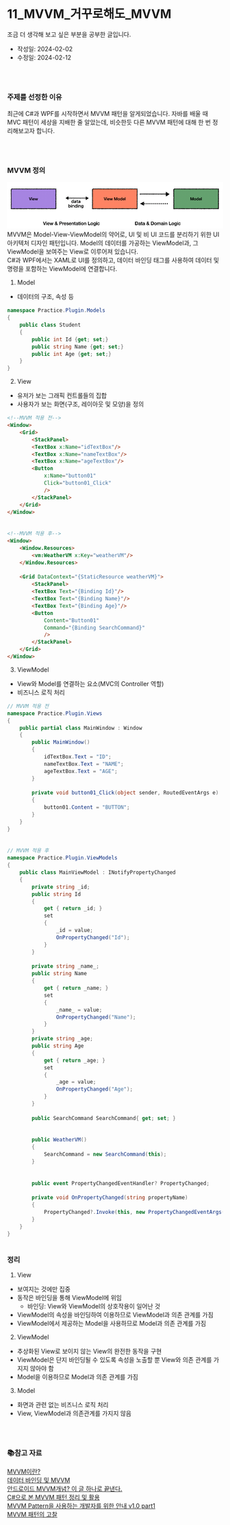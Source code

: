 # 11_MVVM_거꾸로해도_MVVM
조금 더 생각해 보고 싶은 부분을 공부한 글입니다.

- 작성일: 2024-02-02
- 수정일: 2024-02-12

<br/>



#
### 주제를 선정한 이유
최근에 C#과 WPF를 시작하면서 MVVM 패턴을 알게되었습니다. 자바를 배울 때 MVC 패턴이 세상을 지배한 줄 알았는데, 비슷한듯 다른 MVVM 패턴에 대해 한 번 정리해보고자 합니다.

<br/>



#
### MVVM 정의
![MVVM_Structure](./images/11/MVVM_Structure.png)
MVVM은 Model-View-ViewModel의 약어로,  UI 및 비 UI 코드를 분리하기 위한 UI 아키텍처 디자인 패턴입니다. Model의 데이터를 가공하는 ViewModel과, 그 ViewModel을 보여주는 View로 이루어져 있습니다.  
C#과 WPF에서는 XAML로 UI를 정의하고, 데이터 바인딩 태그를 사용하여 데이터 및 명령을 포함하는 ViewModel에 연결합니다.

1. Model
- 데이터의 구조, 속성 등

```cs
namespace Practice.Plugin.Models
{
	public class Student
	{
		public int Id {get; set;}
		public string Name {get; set;}
		public int Age {get; set;}
	}
}
```

2. View
- 유저가 보는 그래픽 컨트롤들의 집합
- 사용자가 보는 화면(구조, 레이아웃 및 모양)을 정의

```html
<!--MVVM 적용 전-->
<Window>
	<Grid>
		<StackPanel>
		<TextBox x:Name="idTextBox"/>
		<TextBox x:Name="nameTextBox"/>
		<TextBox x:Name="ageTextBox"/>
		<Button 
			x:Name="button01"
			Click="button01_Click"
			/>
		</StackPanel>
	</Grid>
</Window>


<!--MVVM 적용 후-->
<Window>
	<Window.Resources>
		<vm:WeatherVM x:Key="weatherVM"/>
	</Window.Resources>

	<Grid DataContext="{StaticResource weatherVM}">
		<StackPanel>
		<TextBox Text="{Binding Id}"/>
		<TextBox Text="{Binding Name}"/>
		<TextBox Text="{Binding Age}"/>
		<Button 
			Content="Button01"
			Command="{Binding SearchCommand}"
			/>
		</StackPanel>
	</Grid>
</Window>
```

3. ViewModel
- View와 Model를 연결하는 요소(MVC의 Controller 역할)
- 비즈니스 로직 처리

```cs
// MVVM 적용 전
namespace Practice.Plugin.Views
{
    public partial class MainWindow : Window
    {
        public MainWindow()
		{
            idTextBox.Text = "ID";
            nameTextBox.Text = "NAME";
            ageTextBox.Text = "AGE";
		}

        private void button01_Click(object sender, RoutedEventArgs e)
        {
            button01.Content = "BUTTON";
        }
	}
}


// MVVM 적용 후
namespace Practice.Plugin.ViewModels
{
    public class MainViewModel : INotifyPropertyChanged
    {
		private string _id;
		public string Id
		{
			get { return _id; }
			set 
			{ 
				_id = value;
				OnPropertyChanged("Id");
            }
        }

		private string _name_;
		public string Name
		{
			get { return _name; }
			set 
			{ 
				_name_ = value;
				OnPropertyChanged("Name");
            }
        }
		private string _age;
		public string Age
		{
			get { return _age; }
			set 
			{ 
				_age = value;
				OnPropertyChanged("Age");
            }
        }

		public SearchCommand SearchCommand{ get; set; }


        public WeatherVM()
		{
            SearchCommand = new SearchCommand(this);
		}


		public event PropertyChangedEventHandler? PropertyChanged;

        private void OnPropertyChanged(string propertyName)
		{
			PropertyChanged?.Invoke(this, new PropertyChangedEventArgs(propertyName));
        }
	}
}
```

#
### 정리
1. View
- 보여지는 것에만 집중
- 동작은 바인딩을 통해 ViewModel에 위임
	* 바인딩: View와 ViewModel의 상호작용이 일어난 것
- ViewModel의 속성을 바인딩하여 이용하므로 ViewModel과 의존 관계를 가짐
- ViewModel에서 제공하는 Model을 사용하므로 Model과 의존 관계를 가짐

2. ViewModel
- 추상화된 View로 보이지 않는 View의 완전한 동작을 구현
- ViewModel은 단지 바인딩될 수 있도록 속성을 노출할 뿐 View와 의존 관계를 가지지 않아야 함
- Model을 이용하므로 Model과 의존 관계를 가짐

3. Model
- 화면과 관련 없는 비즈니스 로직 처리
- View, ViewModel과 의존관계를 가지지 않음

<br/>



#
### 📚참고 자료
[MVVM이란?](https://velog.io/@ellyheetov/MVVM%EC%9D%B4%EB%9E%80)  
[데이터 바인딩 및 MVVM](https://learn.microsoft.com/ko-kr/windows/uwp/data-binding/data-binding-and-mvvm)  
[안드로이드 MVVM개념? 이 글 하나로 끝낸다.](https://velog.io/@squart300kg/mvvmComplete)  
[C#으로 본 MVVM 패턴 정리 및 활용](https://www.centbin.com/c%EC%9C%BC%EB%A1%9C-%EB%B3%B8-mvvm-%ED%8C%A8%ED%84%B4-%EC%A0%95%EB%A6%AC-%EB%B0%8F-%ED%99%9C%EC%9A%A9-%EB%B0%A9%EB%B2%95%EC%9D%84-%EC%9D%B4%EC%95%BC%EA%B8%B0%ED%95%A9%EB%8B%88%EB%8B%A4/)  
[MVVM Pattern을 사용하는 개발자를 위한 안내 v1.0 part1](https://kaki104.tistory.com/830)  
[MVVM 패턴의 고찰](https://forum.dotnetdev.kr/t/mvvm/2475)  